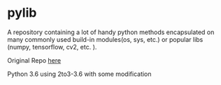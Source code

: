 # pylib

A repository containing a lot of handy python methods encapsulated on many commonly used build-in modules(os, sys, etc.) or popular libs (numpy, tensorflow, cv2, etc. ).

Original Repo [here](https://github.com/dengdan/pylib)

Python 3.6 using 2to3-3.6 with some modification